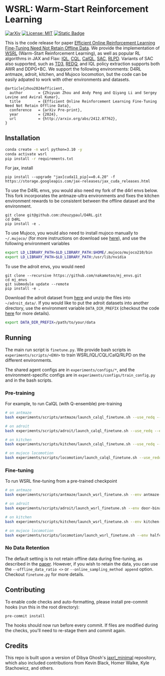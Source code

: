 # WSRL: Warm-Start Reinforcement Learning
[](https:/zhouzypaul.github.io/images/paper-images/wsrl/wsrl.png)
[![arXiv](https://img.shields.io/badge/arXiv-2412.07762-df2a2a.svg)](http://arxiv.org/abs/2412.07762)
[![License: MIT](https://img.shields.io/badge/License-MIT-yellow.svg)](https://opensource.org/licenses/MIT)
[![Static Badge](https://img.shields.io/badge/Project-Page-a)](https://zhouzypaul.github.io/wsrl)

This is the code release for paper [Efficient Online Reinforcement Learning Fine-Tuning Need Not Retain Offline Data](http://arxiv.org/abs/2412.07762). We provide the implementation of [WSRL](http://arxiv.org/abs/2412.07762) (Warm-Start Reinforcement Learning), as well as popular RL algorithms in JAX and Flax: [IQL](https://arxiv.org/abs/2110.06169), [CQL](https://arxiv.org/abs/2006.04779), [CalQL](https://arxiv.org/abs/2303.05479), [SAC](https://arxiv.org/abs/1801.01290), [RLPD](https://arxiv.org/abs/2302.02948). Variants of SAC also supported, such as [TD3](https://arxiv.org/pdf/1802.09477), [REDQ](https://arxiv.org/abs/2101.05982), and IQL policy extraction supports both AWR and DDPG+BC.
We support the following environments: D4RL antmaze, adroit, kitchen, and Mujoco locomotion, but the code can be easily adpated to work with other environments and datasets.

```
@article{zhou2024efficient,
  author       = {Zhiyuan Zhou and Andy Peng and Qiyang Li and Sergey Levine and Aviral Kumar},
  title        = {Efficient Online Reinforcement Learning Fine-Tuning Need Not Retain Offline Data},
  conference   = {arXiv Pre-print},
  year         = {2024},
  url          = {http://arxiv.org/abs/2412.07762},
}
```


## Installation
```bash
conda create -n wsrl python=3.10 -y
conda activate wsrl
pip install -r requirements.txt
```

For jax, install
```
pip install --upgrade "jax[cuda11_pip]==0.4.20" -f https://storage.googleapis.com/jax-releases/jax_cuda_releases.html
```

To use the D4RL envs, you would also need my fork of the d4rl envs below.
This fork incorporates the antmaze-ultra environments and fixes the kitchen environment rewards to be consistent between the offline dataset and the environment.
```
git clone git@github.com:zhouzypaul/D4RL.git
cd D4RL
pip install -e .
```

To use Mujoco, you would also need to install mujoco manually to `~/.mujoco/` (for more instructions on download see [here](https://github.com/openai/mujoco-py?tab=readme-ov-file#install-mujoco)), and use the following environment variables
```bash
export LD_LIBRARY_PATH=$LD_LIBRARY_PATH:$HOME/.mujoco/mujoco210/bin
export LD_LIBRARY_PATH=$LD_LIBRARY_PATH:/usr/lib/nvidia
```

To use the adroit envs, you would need
```
git clone --recursive https://github.com/nakamotoo/mj_envs.git
cd mj_envs
git submodule update --remote
pip install -e .
```

Download the adroit dataset from [here](https://drive.google.com/file/d/1yUdJnGgYit94X_AvV6JJP5Y3Lx2JF30Y/view) and unzip the files into `~/adroit_data/`.
If you would like to put the adroit datasets into another directory, use the environment variable `DATA_DIR_PREFIX` (checkout the code [here](https://github.com/zhouzypaul/wsrl/blob/4b5665987079934a926c10a09bd81bc3c48ea9fa/wsrl/envs/adroit_binary_dataset.py#L7) for more details).
```bash
export DATA_DIR_PREFIX=/path/to/your/data
```

## Running
The main run script is `finetune.py`. We provide bash scripts in `experiments/scripts/<ENV>` to train WSRL/IQL/CQL/CalQ/RLPD on the different environments.

The shared agent configs are in `experiments/configs/*`, and the environment-specific configs are in `experiments/configs/train_config.py` and in the bash scripts.

### Pre-training
For example, to run CalQL (with Q-ensemble) pre-training
```bash
# on antmaze
bash experiments/scripts/antmaze/launch_calql_finetune.sh --use_redq --env antmaze-large-diverse-v2

# on adroit
bash experiments/scripts/adroit/launch_calql_finetune.sh --use_redq --env door-binary-v0

# on kitchen
bash experiments/scripts/kitchen/launch_calql_finetune.sh --use_redq --env kitchen-mixed-v0

# on mujoco locomotion
bash experiments/scripts/locomotion/launch_calql_finetune.sh --use_redq --env halfcheetah-medium-replay-v0
```

### Fine-tuning
To run WSRL fine-tuning from a pre-trained checkpoint
```bash
# on antmaze
bash experiments/scripts/antmaze/launch_wsrl_finetune.sh --env antmaze-large-diverse-v2 --resume_path /path/to/checkpoint

# on adroit
bash experiments/scripts/adroit/launch_wsrl_finetune.sh --env door-binary-v0 --resume_path /path/to/checkpoint

# on kitchen
bash experiments/scripts/kitchen/launch_wsrl_finetune.sh --env kitchen-mixed-v0 --resume_path /path/to/checkpoint

# on mujoco locomotion
bash experiments/scripts/locomotion/launch_wsrl_finetune.sh --env halfcheetah-medium-replay-v0 --resume_path /path/to/checkpoint
```

### No Data Retention
The default setting is to not retain offline data during fine-tuning, as described in the [paper](http://arxiv.org/abs/2412.07762). However, if you wish to retain the data, you can use the `--offline_data_ratio <>` or `--online_sampling_method append` option. Checkout `finetune.py` for more details.

## Contributing
To enable code checks and auto-formatting, please install pre-commit hooks (run this in the root directory):
```
pre-commit install
```
The hooks should now run before every commit. If files are modified during the checks, you'll need to re-stage them and commit again.

## Credits
This repo is built upon a version of Dibya Ghosh's [jaxrl_minimal](https://github.com/dibyaghosh/jaxrl_minimal) repository, which also included contributions from Kevin Black, Homer Walke, Kyle Stachowicz, and others.
